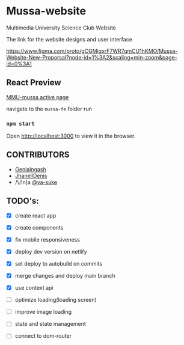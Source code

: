 # Mussa-website
Multimedia University Science Club Website

The link for the website designs and user interface

https://www.figma.com/proto/gCGMigxrF7WR7qmCU1hKMO/Mussa-Website-New-Proporsal?node-id=1%3A2&scaling=min-zoom&page-id=0%3A1

## React Preview

[MMU-mussa active page](https://mmu-mussa.netlify.app)

navigate to the `mussa-fe` folder
run 
### `npm start`

Open [http://localhost:3000](http://localhost:3000) to view it in the browser.
       
## CONTRIBUTORS
* [Genialngash](https://github.com/Genialngash)
* [JhanellDenis](https://github.com/King-Dorji)
* /\\/!n]a [@ya-suke](https://www.github.com/ya-suke "ninja's github") 

## TODO's:
- [x] create react app
- [x] create components
- [x] fix mobile responsiveness
- [x] deploy dev version on netlify
- [x] set deploy to autobuild on commits
- [x] merge changes and deploy main branch
- [x] use context api
- [ ] optimize loading(loading screen)
- [ ] improve image loading
- [ ] state and state management
- [ ] connect to dom-router



